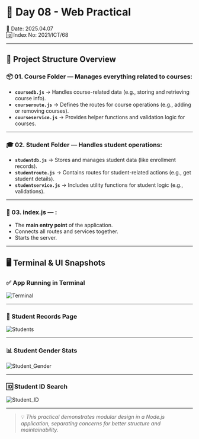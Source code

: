 # 🚀 Day 08 - Web Practical  
📅 Date: 2025.04.07  
🆔 Index No: 2021/ICT/68


---

## 📁 Project Structure Overview

### 📦 01. **Course Folder** — Manages everything related to courses:

- **`coursedb.js`** → Handles course-related data (e.g., storing and retrieving course info).
- **`courseroute.js`** → Defines the routes for course operations (e.g., adding or removing courses).
- **`courseservice.js`** → Provides helper functions and validation logic for courses.

---

### 🎓 02. **Student Folder** — Handles student operations:

- **`studentdb.js`** → Stores and manages student data (like enrollment records).
- **`studentroute.js`** → Contains routes for student-related actions (e.g., get student details).
- **`studentservice.js`** → Includes utility functions for student logic (e.g., validations).

---

### 🧠 03. **index.js** — :

- The **main entry point** of the application.
- Connects all routes and services together.
- Starts the server.

---

## 🖥️ Terminal & UI Snapshots

### ✅ App Running in Terminal  
![Terminal](https://github.com/user-attachments/assets/b65f42a6-a42a-434d-8f28-a5a8bc44cec9)

---

### 🎯 Student Records Page  
![Students](https://github.com/user-attachments/assets/6b0a9bc6-6de2-4f3f-b645-d2e490c14278)

---

### 📊 Student Gender Stats  
![Student_Gender](https://github.com/user-attachments/assets/045223a8-e4b6-4e41-bd9b-e956c1170907)

---

### 🆔 Student ID Search  
![Student_ID](https://github.com/user-attachments/assets/84ffe1a6-da9b-4dde-a815-780d0add09eb)

---

> 💡 *This practical demonstrates modular design in a Node.js application, separating concerns for better structure and maintainability.*
